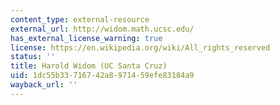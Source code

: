 ```yaml
---
content_type: external-resource
external_url: http://widom.math.ucsc.edu/
has_external_license_warning: true
license: https://en.wikipedia.org/wiki/All_rights_reserved
status: ''
title: Harold Widom (UC Santa Cruz)
uid: 1dc55b33-7167-42a8-9714-59efe83184a9
wayback_url: ''
---
```

